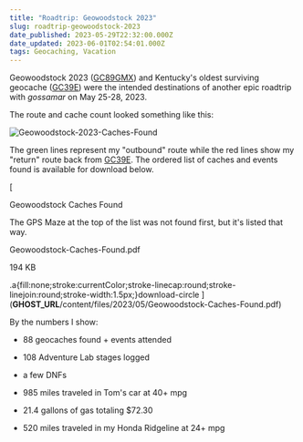 ```yaml
---
title: "Roadtrip: Geowoodstock 2023"
slug: roadtrip-geowoodstock-2023
date_published: 2023-05-29T22:32:00.000Z
date_updated: 2023-06-01T02:54:01.000Z
tags: Geocaching, Vacation
---
```


Geowoodstock 2023 ([GC89GMX](https://coord.info/GC89GMX)) and Kentucky's oldest surviving geocache ([GC39E](https://coord.info/GC39E)) were the intended destinations of another epic roadtrip with *gossamar* on May 25-28, 2023.

The route and cache count looked something like this:

![Geowoodstock-2023-Caches-Found](__GHOST_URL__/content/images/2023/05/Geowoodstock-2023-Caches-Found.png)

The green lines represent my "outbound" route while the red lines show my "return" route back from [GC39E](https://coord.info/GC39E).  The ordered list of caches and events found is available for download below.

[

Geowoodstock Caches Found

The GPS Maze at the top of the list was not found first, but it&apos;s listed that way.

Geowoodstock-Caches-Found.pdf

194 KB

.a{fill:none;stroke:currentColor;stroke-linecap:round;stroke-linejoin:round;stroke-width:1.5px;}download-circle
](__GHOST_URL__/content/files/2023/05/Geowoodstock-Caches-Found.pdf)

By the numbers I show:

- 88 geocaches found + events attended
- 108 Adventure Lab stages logged
- a few DNFs
- 985 miles traveled in Tom's car at 40+ mpg

- 21.4 gallons of gas totaling $72.30

- 520 miles traveled in my Honda Ridgeline at 24+ mpg
